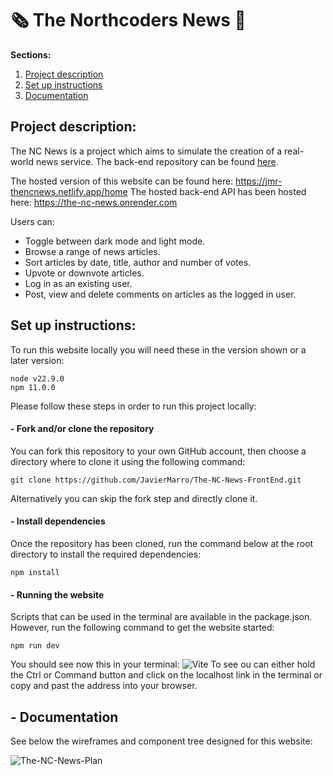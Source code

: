 # :newspaper_roll: The Northcoders News :newspaper:

**Sections:**

1. [Project description](#project-description)
2. [Set up instructions](#set-up-instructions)
3. [Documentation](#--documentation)

## Project description:

The NC News is a project which aims to simulate the creation of a real-world news service. The back-end repository can be found [here](https://github.com/JavierMarro/The-NC-News-BackEnd).

The hosted version of this website can be found here: https://jmr-thencnews.netlify.app/home
The hosted back-end API has been hosted here: https://the-nc-news.onrender.com

Users can:

- Toggle between dark mode and light mode.
- Browse a range of news articles.
- Sort articles by date, title, author and number of votes.
- Upvote or downvote articles.
- Log in as an existing user.
- Post, view and delete comments on articles as the logged in user.

## Set up instructions:

To run this website locally you will need these in the version shown or a later version:

```
node v22.9.0
npm 11.0.0
```

Please follow these steps in order to run this project locally:

#### - Fork and/or clone the repository

You can fork this repository to your own GitHub account, then choose a directory where to clone it using the following command:

```
git clone https://github.com/JavierMarro/The-NC-News-FrontEnd.git
```

Alternatively you can skip the fork step and directly clone it.

#### - Install dependencies

Once the repository has been cloned, run the command below at the root directory to install the required dependencies:

```
npm install
```

#### - Running the website

Scripts that can be used in the terminal are available in the package.json. However, run the following command to get the website started:

```
npm run dev
```

You should see now this in your terminal:
![Vite](https://i.imgur.com/0mCsKCW.png)
To see ou can either hold the Ctrl or Command button and click on the localhost link in the terminal or copy and past the address into your browser.

## - Documentation

See below the wireframes and component tree designed for this website:

![The-NC-News-Plan](https://i.imgur.com/OW58xLb.png)
